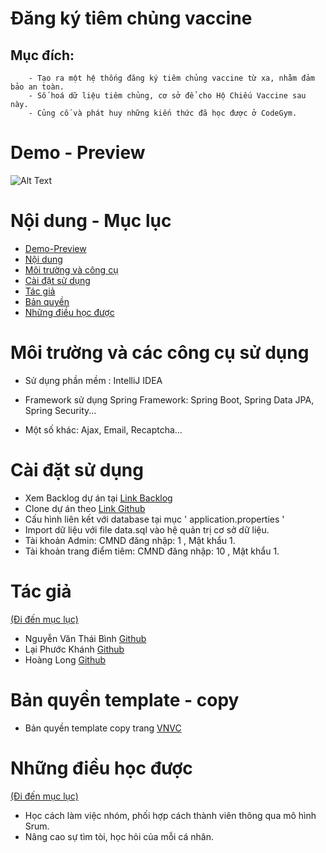 

# Đăng ký tiêm chủng vaccine

## Mục đích:
        - Tạo ra một hệ thống đăng ký tiêm chủng vaccine từ xa, nhằm đảm bảo an toàn.
        - Số hoá dữ liệu tiêm chủng, cơ sở để cho Hộ Chiếu Vaccine sau này.
        - Củng cố và phát huy những kiến thức đã học được ở CodeGym.


# Demo - Preview

![Alt Text](demo.gif)



# Nội dung - Mục lục
- [Demo-Preview]()
- [Nội dung]()
- [Môi trường và công cụ ](https://github.com/NguyenVanThaiBinh/Project_Vaccine_Module_5/blob/master/README.md#c%C3%A0i-%C4%91%E1%BA%B7t-s%E1%BB%AD-d%E1%BB%A5ng)
- [Cài đặt sử dụng](https://github.com/NguyenVanThaiBinh/Project_Vaccine_Module_5/blob/master/README.md#c%C3%A0i-%C4%91%E1%BA%B7t-s%E1%BB%AD-d%E1%BB%A5ng)
- [Tác giả](https://github.com/NguyenVanThaiBinh/Project_Vaccine_Module_5/blob/master/README.md#t%C3%A1c-gi%E1%BA%A3)
- [Bản quyền](https://github.com/NguyenVanThaiBinh/Project_Vaccine_Module_5/blob/master/README.md#b%E1%BA%A3n-quy%E1%BB%81n-template---copy)
- [Những điều học được](https://github.com/NguyenVanThaiBinh/Project_Vaccine_Module_5/blob/master/README.md#nh%E1%BB%AFng-%C4%91i%E1%BB%81u-h%E1%BB%8Dc-%C4%91%C6%B0%E1%BB%A3c)

# Môi trường và các công cụ sử dụng


- Sử dụng phần mềm : IntelliJ IDEA

- Framework sử dụng Spring Framework: Spring Boot, Spring Data JPA, Spring Security...

- Một số khác: Ajax, Email, Recaptcha...
# Cài đặt sử dụng

 - Xem Backlog dự án tại [Link Backlog]( https://docs.google.com/spreadsheets/d/1wYoVYkU4q8mx8g0fvRjhaQA4WZCtiU0T/edit?usp=sharing&ouid=105280051025603960971&rtpof=true&sd=true)
 - Clone dự án theo  [Link Github](https://github.com/NguyenVanThaiBinh/Project_Vaccine_Module_5.git)
 - Cấu hình liên kết với database tại mục ' application.properties '
 - Import dữ liệu với file data.sql vào hệ quản trị cơ sở dữ liệu.
 - Tài khoản Admin: CMND đăng nhập: 1 , Mật khẩu 1.
 - Tài khoản trang điểm tiêm: CMND đăng nhập: 10 , Mật khẩu 1.

# Tác giả
[(Đi đến mục lục)](https://github.com/NguyenVanThaiBinh/Project_Vaccine_Module_5/blob/master/README.md#n%E1%BB%99i-dung---m%E1%BB%A5c-l%E1%BB%A5c)

- Nguyễn Văn Thái Bình [Github](https://github.com/NguyenVanThaiBinh?tab=repositories)
- Lại Phước Khánh [Github](https://github.com/phuockhanh?tab=repositories)
- Hoàng Long [Github](https://github.com/hoanglong0909?tab=repositories)

# Bản quyền template - copy

- Bản quyền template copy trang [VNVC](https://vnvc.vn) 
# Những điều học được
 [(Đi đến mục lục)](https://github.com/NguyenVanThaiBinh/Project_Vaccine_Module_5/blob/master/README.md#n%E1%BB%99i-dung---m%E1%BB%A5c-l%E1%BB%A5c) 

- Học cách làm việc nhóm, phối hợp cách thành viên thông qua mô hình Srum.
- Nâng cao sự tìm tòi, học hỏi của mỗi cá nhân.


